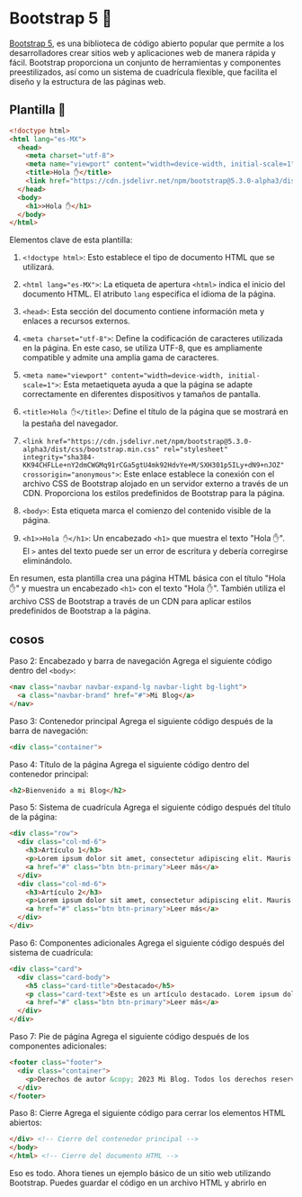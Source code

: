 # Bootstrap 5 🚧

[Bootstrap 5](https://getbootstrap.com/), es una biblioteca de código abierto popular que permite a los desarrolladores 
crear sitios web y aplicaciones web de manera rápida y fácil. Bootstrap proporciona un conjunto de herramientas y componentes preestilizados, 
así como un sistema de cuadrícula flexible, que facilita el diseño y la estructura de las páginas web.

## Plantilla 🧱

```html
<!doctype html>
<html lang="es-MX">
  <head>
    <meta charset="utf-8">
    <meta name="viewport" content="width=device-width, initial-scale=1">
    <title>Hola ✋</title>
    <link href="https://cdn.jsdelivr.net/npm/bootstrap@5.3.0-alpha3/dist/css/bootstrap.min.css" rel="stylesheet" integrity="sha384-KK94CHFLLe+nY2dmCWGMq91rCGa5gtU4mk92HdvYe+M/SXH301p5ILy+dN9+nJOZ" crossorigin="anonymous">
  </head>
  <body>
    <h1>>Hola ✋</h1>
  </body>
</html>
```
Elementos clave de esta plantilla:

1. `<!doctype html>`: Esto establece el tipo de documento HTML que se utilizará.

2. `<html lang="es-MX">`: La etiqueta de apertura `<html>` indica el inicio del documento HTML. El atributo `lang` especifica el idioma de la página.

3. `<head>`: Esta sección del documento contiene información meta y enlaces a recursos externos.

4. `<meta charset="utf-8">`: Define la codificación de caracteres utilizada en la página. En este caso, se utiliza UTF-8, que es ampliamente compatible y admite una amplia gama de caracteres.

5. `<meta name="viewport" content="width=device-width, initial-scale=1">`: Esta metaetiqueta ayuda a que la página se adapte correctamente en diferentes dispositivos y tamaños de pantalla.

6. `<title>Hola ✋</title>`: Define el título de la página que se mostrará en la pestaña del navegador.

7. `<link href="https://cdn.jsdelivr.net/npm/bootstrap@5.3.0-alpha3/dist/css/bootstrap.min.css" rel="stylesheet" integrity="sha384-KK94CHFLLe+nY2dmCWGMq91rCGa5gtU4mk92HdvYe+M/SXH301p5ILy+dN9+nJOZ" crossorigin="anonymous">`: Este enlace establece la conexión con el archivo CSS de Bootstrap alojado en un servidor externo a través de un CDN. Proporciona los estilos predefinidos de Bootstrap para la página.

8. `<body>`: Esta etiqueta marca el comienzo del contenido visible de la página.

9. `<h1>>Hola ✋</h1>`: Un encabezado `<h1>` que muestra el texto "Hola ✋". El `>` antes del texto puede ser un error de escritura y debería corregirse eliminándolo.

En resumen, esta plantilla crea una página HTML básica con el título "Hola ✋" y muestra un encabezado `<h1>` con el texto "Hola ✋". También utiliza el archivo CSS de Bootstrap a través de un CDN para aplicar estilos predefinidos de Bootstrap a la página.

## cosos
Paso 2: Encabezado y barra de navegación
Agrega el siguiente código dentro del `<body>`:

```html
<nav class="navbar navbar-expand-lg navbar-light bg-light">
  <a class="navbar-brand" href="#">Mi Blog</a>
</nav>
```

Paso 3: Contenedor principal
Agrega el siguiente código después de la barra de navegación:

```html
<div class="container">
```

Paso 4: Título de la página
Agrega el siguiente código dentro del contenedor principal:

```html
<h2>Bienvenido a mi Blog</h2>
```

Paso 5: Sistema de cuadrícula
Agrega el siguiente código después del título de la página:

```html
<div class="row">
  <div class="col-md-6">
    <h3>Artículo 1</h3>
    <p>Lorem ipsum dolor sit amet, consectetur adipiscing elit. Mauris eu dapibus libero. Integer condimentum nunc at tellus fringilla vulputate.</p>
    <a href="#" class="btn btn-primary">Leer más</a>
  </div>
  <div class="col-md-6">
    <h3>Artículo 2</h3>
    <p>Lorem ipsum dolor sit amet, consectetur adipiscing elit. Mauris eu dapibus libero. Integer condimentum nunc at tellus fringilla vulputate.</p>
    <a href="#" class="btn btn-primary">Leer más</a>
  </div>
</div>
```

Paso 6: Componentes adicionales
Agrega el siguiente código después del sistema de cuadrícula:

```html
<div class="card">
  <div class="card-body">
    <h5 class="card-title">Destacado</h5>
    <p class="card-text">Este es un artículo destacado. Lorem ipsum dolor sit amet, consectetur adipiscing elit.</p>
    <a href="#" class="btn btn-primary">Leer más</a>
  </div>
</div>
```

Paso 7: Pie de página
Agrega el siguiente código después de los componentes adicionales:

```html
<footer class="footer">
  <div class="container">
    <p>Derechos de autor &copy; 2023 Mi Blog. Todos los derechos reservados.</p>
  </div>
</footer>
```

Paso 8: Cierre
Agrega el siguiente código para cerrar los elementos HTML abiertos:

```html
</div> <!-- Cierre del contenedor principal -->
</body>
</html> <!-- Cierre del documento HTML -->
```

Eso es todo. Ahora tienes un ejemplo básico de un sitio web utilizando Bootstrap. Puedes guardar el código en un archivo HTML y abrirlo en
